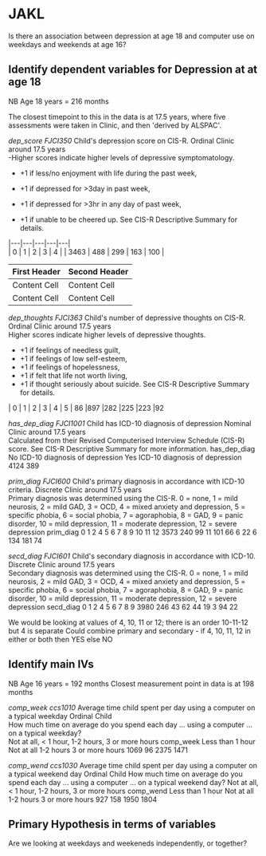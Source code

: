 # JAKL
Is there an association between depression at age 18 and computer use on weekdays and weekends at age 16?

## Identify dependent variables for Depression at at age 18
NB Age 18 years = 216 months

The closest timepoint to this in the data is at 17.5 years, where five assessments were taken in Clinic, and then 'derived by ALSPAC'. 

*dep_score	FJCI350*	Child's depression score on CIS-R.	Ordinal	Clinic	around 17.5 years	
-Higher scores indicate higher levels of depressive symptomatology.  

- +1 if less/no enjoyment with life during the past week, 

- +1 if depressed for >3day in past week,

- +1 if depressed for >3hr in any day of past week, 

- +1 if unable to be cheered up. See CIS-R Descriptive Summary for details.

|---|---|---|---|---|    
|     0  |  1  |  2  |  3  |  4 |
| 3463 |  488 | 299 | 163 | 100 |


| First Header  | Second Header |
| ------------- | ------------- |
| Content Cell  | Content Cell  |
| Content Cell  | Content Cell  |

*dep_thoughts	FJCI363* Child's number of depressive thoughts on CIS-R.	Ordinal	Clinic	around 17.5 years	
Higher scores indicate higher levels of depressive thoughts. 
-   +1 if feelings of needless guilt, 
-    +1 if feelings of low self-esteem, 
-    +1 if feelings of hopelessness, 
-    +1 if felt that life not worth living, 
-    +1 if thought seriously about suicide. See CIS-R Descriptive Summary for details.
    
|     0  |  1  |  2  |  3  |  4 | 5
|   86 |897 |282 |225 |223  |92 

*has_dep_diag	FJCI1001*	Child has ICD-10 diagnosis of depression	Nominal	Clinic	around 17.5 years	
Calculated from their Revised Computerised Interview Schedule (CIS-R) score. See CIS-R Descriptive Summary for more information.
has_dep_diag
 No ICD-10 diagnosis of depression Yes ICD-10 diagnosis of depression 
                              4124                                389 


*prim_diag	FJCI600*	Child's primary diagnosis in accordance with ICD-10 criteria.	Discrete	Clinic	around 17.5 years	
Primary diagnosis was determined using the CIS-R. 
0 = none, 1 = mild neurosis, 2 = mild GAD, 3 = OCD, 4 = mixed anxiety and depression, 5 = specific phobia, 6 = social phobia, 7 = agoraphobia, 8 = GAD, 9 = panic disorder, 10 = mild depression, 11 = moderate depression, 12 = severe depression
prim_diag
   0    1    2    4    5    6    7    8    9   10   11   12 
3573  240   99   11  101   66    6   22    6  134  181   74 

*secd_diag	FJCI601*	Child's secondary diagnosis in accordance with ICD-10.	Discrete	Clinic	around 17.5 years	
Secondary diagnosis was determined using the CIS-R. 
0 = none, 1 = mild neurosis, 2 = mild GAD, 3 = OCD, 4 = mixed anxiety and depression, 5 = specific phobia, 6 = social phobia, 7 = agoraphobia, 8 = GAD, 9 = panic disorder, 10 = mild depression, 11 = moderate depression, 12 = severe depression
secd_diag
   0    1    2    4    5    6    7    8    9 
3980  246   43   62   44   19    3   94   22 

We would be looking at values of 4, 10, 11 or 12; there is an order 10-11-12 but 4 is separate
Could combine primary and secondary - if 4, 10, 11, 12 in either or both then YES else NO


## Identify main IVs
NB Age 16 years = 192 months
Closest measurement point in data is at 198 months

*comp_week	ccs1010*	Average time child spent per day using a computer on a typical weekday	Ordinal	Child	
How much time on average do you spend each day ... using a computer ... on a typical weekday?	
Not at all, < 1 hour, 1-2 hours, 3 or more hours
comp_week
Less than 1 hour       Not at all        1-2 hours  3 or more hours 
            1069               96             2375             1471   


*comp_wend	ccs1030*	Average time child spent per day using a computer on a typical weekend day	Ordinal	Child
How much time on average do you spend each day ... using a computer ... on a typical weekend day?
Not at all, < 1 hour, 1-2 hours, 3 or more hours
comp_wend
Less than 1 hour       Not at all        1-2 hours  3 or more hours 
             927              158             1950             1804              

## Primary Hypothesis in terms of variables
Are we looking at weekdays and weekeneds independently, or together?

